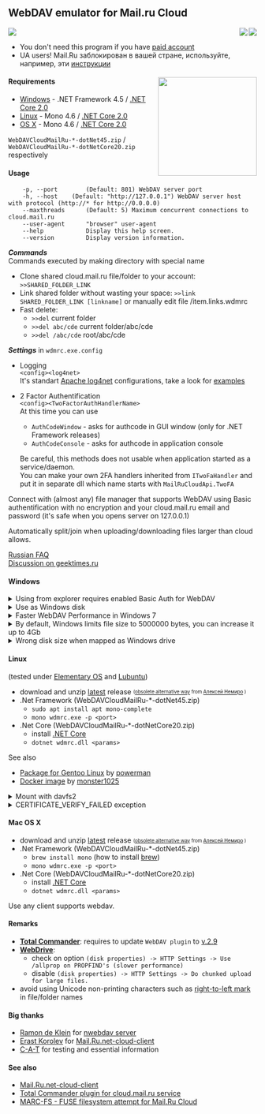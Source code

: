 ﻿## **WebDAV emulator for Mail.ru Cloud**<br>

<a href="https://github.com/yar229/WebDavMailRuCloud/releases/latest"><img src="https://mybadges.herokuapp.com/github/release/yar229/WebDavMailRuCloud.svg?label=download%20latest%20binaries%20%20%20%20&style=social"></a>
<img src="https://api.travis-ci.org/yar229/WebDavMailRuCloud.svg?branch=master" align="right">
 <a href="http://www.somsubhra.com/github-release-stats/?username=yar229&repository=WebDavMailRuCloud"><img src="https://mybadges.herokuapp.com/github/downloads/yar229/WebDavMailRuCloud/total.svg" align="right" target="_blank"></a>


* You don't need this program if you have [paid account](https://help.mail.ru/cloud_web/app/webdav)  
* UA users! Mail.Ru заблокирован в вашей стране, используйте, например, эти [инструкции](https://zaborona.help)


#### Requirements <img src="https://habrastorage.org/files/72e/83b/159/72e83b159c2446b9adcdaa03b9bb5c55.png" width=200 align="right"/>
* [Windows](#windows)  - .NET Framework 4.5 / [.NET Core 2.0](https://www.microsoft.com/net/core#windowscmd)
* [Linux](#linux) - Mono 4.6 / [.NET Core 2.0](https://www.microsoft.com/net/core#linuxredhat)
* [OS X](#mac-os-x) - Mono 4.6 / [.NET Core 2.0](https://www.microsoft.com/net/core#macos)

`WebDAVCloudMailRu-*-dotNet45.zip` / `WebDAVCloudMailRu-*-dotNetCore20.zip` respectively

#### Usage
``` 	
	-p, --port        (Default: 801) WebDAV server port
	-h, --host	  (Default: "http://127.0.0.1") WebDAV server host with protocol (http://* for http://0.0.0.0)
	--maxthreads      (Default: 5) Maximum concurrent connections to cloud.mail.ru
	--user-agent      "browser" user-agent
	--help            Display this help screen.
	--version         Display version information.
```

***Commands*** <br/>
Commands executed by making directory with special name
* Clone shared cloud.mail.ru file/folder to your account: `>>SHARED_FOLDER_LINK`
* Link shared folder without wasting your space: `>>link SHARED_FOLDER_LINK [linkname]` or manually edit file /item.links.wdmrc
* Fast delete:
  * `>>del` current folder
  * `>>del abc/cde` current folder/abc/cde
  * `>>del /abc/cde` root/abc/cde

***Settings*** in `wdmrc.exe.config`
* Logging <br/>
	`<config><log4net>` <br/>
	It's standart [Apache log4net](https://logging.apache.org/log4net/) configurations, take a look for [examples](https://logging.apache.org/log4net/release/config-examples.html)
* 2 Factor Authentification <br/>
	`<config><TwoFactorAuthHandlerName>` <br/>
	At this time you can use
	* `AuthCodeWindow` - asks for authcode in GUI window (only for .NET Framework releases)
	* `AuthCodeConsole` - asks for authcode in application console
	
	Be careful, this methods does not usable when application started as a service/daemon. <br>
	You can make your own 2FA handlers inherited from `ITwoFaHandler` and put it in separate dll which name starts with `MailRuCloudApi.TwoFA`
	
Connect with (almost any) file manager that supports WebDAV using Basic authentification with no encryption and your cloud.mail.ru email and password (it's safe when you opens server on 127.0.0.1)

Automatically split/join when uploading/downloading files larger than cloud allows.

[Russian FAQ](https://gist.github.com/yar229/4b702af114503546be1fe221bb098f27) <br/>
[Discussion on geektimes.ru](https://geektimes.ru/post/285520/)


#### Windows

<details> 
<summary>Using from explorer requires enabled Basic Auth for WebDAV </summary>
* Press Win+R, type `regedit`, click OK
* HKEY_LOCAL_MACHINE\SYSTEM\CurrentControlSet\Services\WebClient\Parameters
* Right click on the BasicAuthLevel and click Modify
* In the Value data box, type 2, and then click OK.
* Reset computer (or run `cmd` with admin rights and then `net stop webclient`, `net start webclient`)
</details>

<details> 
<summary>Use as Windows disk </summary>
```
net use ^disk^: http://^address^:^port^ ^your_mailru_password^ /USER:^your_mailru_email^
```
</details>

<details>
<summary>Faster WebDAV Performance in Windows 7</summary>
Windows 7 client might perform very bad when connecting to any WebDAV server. This is caused, because it tries to auto-detect any proxy server before any request. Refer to KB2445570 for more information.

* In Internet Explorer, open the Tools menu, then click Internet Options.
* Select the Connections tab.
* Click the LAN Settings button.
* Uncheck the “Automatically detect settings” box.
* Click OK until you’re out of dialog.
</details>

<details>
<summary>By default, Windows limits file size to 5000000 bytes, you can increase it up to 4Gb</summary>
* Press Win+R, type `regedit`, click OK
* HKEY_LOCAL_MACHINE\SYSTEM\CurrentControlSet\Services\WebClient\Parameters
* Right click on the FileSizeLimitInBytes and click Modify
* Click on Decimal
* In the Value data box, type 4294967295, and then click OK.
* Reset computer (or run `cmd` with admin rights and then `net stop webclient`, `net start webclient`)
</details>

<details>
<summary>Wrong disk size when mapped as Windows drive</summary>
[Microsoft says - "It's not a bug, it's by design"](https://support.microsoft.com/en-us/kb/2386902)
</details>


#### Linux

(tested under [Elementary OS](https://elementary.io) and [Lubuntu](http://lubuntu.net/))
* download and unzip [latest](https://github.com/yar229/WebDavMailRuCloud/releases/latest) release  <sub><sup>([obsolete alternative way](https://toster.ru/q/375448) from [Алексей Немиро](https://toster.ru/user/AlekseyNemiro) )</sup></sub>
* .Net Framework (WebDAVCloudMailRu-*-dotNet45.zip)
  * `sudo apt install apt mono-complete`
  * `mono wdmrc.exe -p <port>`
* .Net Core (WebDAVCloudMailRu-*-dotNetCore20.zip)
  * install [.NET Core](https://www.microsoft.com/net/core#linuxredhat)
  * `dotnet wdmrc.dll <params>`


See also 
* [Package for Gentoo Linux](https://github.com/yar229/WebDavMailRuCloud/issues/66) by [powerman](https://github.com/powerman)
* [Docker image](https://hub.docker.com/r/monster1025/mailru-webdav-docker/) by [monster1025](https://hub.docker.com/u/monster1025/)

<details>
<summary>Mount with davfs2</summary>
* `mkdir /mnt/<folder>`
* edit `/etc/davfs2/davfs2.conf` set `use_locks       0`
* `sudo mount --rw -t davfs http://<address>:<port> /mnt/<folder>/ -o uid=<current_linux_user>`
</details>

<details>
<summary>CERTIFICATE_VERIFY_FAILED exception</summary>
[Issue 56](https://github.com/yar229/WebDavMailRuCloud/issues/56)
[default installation of Mono doesn’t trust anyone](http://www.mono-project.com/docs/faq/security/)

In short:
```
# cat /etc/ssl/certs/* >ca-bundle.crt
# cert-sync ca-bundle.crt
# rm ca-bundle.crt
```
</details>

#### Mac OS X

* download and unzip [latest](https://github.com/yar229/WebDavMailRuCloud/releases/latest) release  <sub><sup>([obsolete alternative way](https://toster.ru/q/375448) from [Алексей Немиро](https://toster.ru/user/AlekseyNemiro) )</sup></sub>
* .Net Framework (WebDAVCloudMailRu-*-dotNet45.zip)
  * `brew install mono` (how to install [brew](https://brew.sh/))
  * `mono wdmrc.exe -p <port>`
* .Net Core (WebDAVCloudMailRu-*-dotNetCore20.zip)
  * install [.NET Core](https://www.microsoft.com/net/core#macos)
  * `dotnet wdmrc.dll <params>`

Use any client supports webdav.


#### Remarks
* [**Total Commander**](http://www.ghisler.com/): requires to update `WebDAV plugin` to [v.2.9](http://ghisler.fileburst.com/fsplugins/webdav.zip)
* [**WebDrive**](https://southrivertech.com/products/webdrive/): 
  - check on option `(disk properties) -> HTTP Settings -> Use /allprop on PROPFIND's (slower performance)`
  - disable `(disk properties) -> HTTP Settings -> Do chunked upload for large files.`
* avoid using Unicode non-printing characters such as [right-to-left mark](https://en.wikipedia.org/wiki/Right-to-left_mark) in file/folder names


#### Big thanks
* [Ramon de Klein](https://github.com/ramondeklein) for [nwebdav server](https://github.com/ramondeklein/nwebdav)
* [Erast Korolev](https://github.com/erastmorgan) for [Mail.Ru.net-cloud-client](https://github.com/erastmorgan/Mail.Ru-.net-cloud-client)
* [C-A-T](https://github.com/C-A-T9LIFE) for testing and essential information


#### See also<br>
*  [Mail.Ru.net-cloud-client](https://github.com/erastmorgan/Mail.Ru-.net-cloud-client)<br>
*  [Total Commander plugin for cloud.mail.ru service](https://github.com/pozitronik/CloudMailRu)<br>
*  [MARC-FS - FUSE filesystem attempt for Mail.Ru Cloud](https://gitlab.com/Kanedias/MARC-FS)<br>

